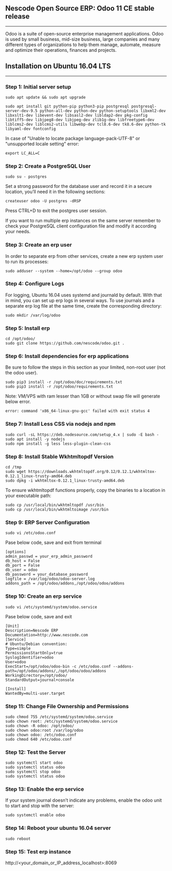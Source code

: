 
## Nescode Open Source ERP: Odoo 11 CE stable release
------
Odoo is a suite of open-source enterprise management applications. Odoo is used by small business, mid-size business, large companies and many different types of organizations to help them manage, automate, measure and optimize their operations, finances and projects.

## Installation on Ubuntu 16.04 LTS
---------
### Step 1: Initial server setup
```
sudo apt update && sudo apt upgrade

sudo apt install git python-pip python3-pip postgresql postgresql-server-dev-9.5 python-all-dev python-dev python-setuptools libxml2-dev libxslt1-dev libevent-dev libsasl2-dev libldap2-dev pkg-config libtiff5-dev libjpeg8-dev libjpeg-dev zlib1g-dev libfreetype6-dev liblcms2-dev liblcms2-utils libwebp-dev tcl8.6-dev tk8.6-dev python-tk libyaml-dev fontconfig
```

In case of "Unable to locate package language-pack-UTF-8" or "unsupported locale setting"
error:

```
export LC_ALL=C
```
### Step 2: Create a PostgreSQL User
```
sudo su - postgres
```
Set a strong password for the database user and record it in a secure location, you’ll need it in the following sections:
```
createuser odoo -U postgres -dRSP
```
Press CTRL+D to exit the postgres user session.

If you want to run multiple erp instances on the same server remember to check your PostgreSQL client configuration file and modify it according your needs.

### Step 3: Create an erp user

In order to separate erp from other services, create a new erp system user to run its processes:
```
sudo adduser --system --home=/opt/odoo --group odoo
```
### Step 4: Configure Logs

For logging, Ubuntu 16.04 uses systemd and journald by default. With that in mind, you can set up erp logs in several ways. To use journals and a separate erp log file at the same time, create the corresponding directory:
```
sudo mkdir /var/log/odoo
```
### Step 5: Install erp
```
cd /opt/odoo/
sudo git clone https://github.com/nescode/odoo.git .
```
### Step 6: Install dependencies for erp applications

Be sure to follow the steps in this section as your limited, non-root user (not the odoo user).
```
sudo pip3 install -r /opt/odoo/doc/requirements.txt
sudo pip3 install -r /opt/odoo/requirements.txt
```
Note: VM/VPS with ram lesser than 1GB or without swap file will generate below error.
```
error: command 'x86_64-linux-gnu-gcc' failed with exit status 4
```
### Step 7: Install Less CSS via nodejs and npm
```
sudo curl -sL https://deb.nodesource.com/setup_4.x | sudo -E bash -
sudo apt install -y nodejs
sudo npm install -g less less-plugin-clean-css
```
### Step 8: Install Stable Wkhtmltopdf Version
```
cd /tmp
sudo wget https://downloads.wkhtmltopdf.org/0.12/0.12.1/wkhtmltox-0.12.1_linux-trusty-amd64.deb
sudo dpkg -i wkhtmltox-0.12.1_linux-trusty-amd64.deb
```

To ensure wkhtmltopdf functions properly, copy the binaries to a location in your executable path:
```
sudo cp /usr/local/bin/wkhtmltopdf /usr/bin
sudo cp /usr/local/bin/wkhtmltoimage /usr/bin
```

### Step 9: ERP Server Configuration
```
sudo vi /etc/odoo.conf
```
Pase below code, save and exit from terminal

```
[options]
admin_passwd = your_erp_admin_password
db_host = False
db_port = False
db_user = odoo
db_password = your_database_password
logfile = /var/log/odoo/odoo-server.log
addons_path = /opt/odoo/addons,/opt/odoo/odoo/addons
```

### Step 10: Create an erp service
```
sudo vi /etc/systemd/system/odoo.service
```

Pase below code, save and exit

```
[Unit]
Description=Nescode ERP
Documentation=http://www.nescode.com
[Service]
# Ubuntu/Debian convention:
Type=simple
PermissionsStartOnly=true
SyslogIdentifier=odoo
User=odoo
ExecStart=/opt/odoo/odoo-bin -c /etc/odoo.conf --addons-path=/opt/odoo/addons/,/opt/odoo/odoo/addons
WorkingDirectory=/opt/odoo/
StandardOutput=journal+console

[Install]
WantedBy=multi-user.target
```

### Step 11: Change File Ownership and Permissions
```
sudo chmod 755 /etc/systemd/system/odoo.service
sudo chown root: /etc/systemd/system/odoo.service
sudo chown -R odoo: /opt/odoo/
sudo chown odoo:root /var/log/odoo 
sudo chown odoo: /etc/odoo.conf
sudo chmod 640 /etc/odoo.conf
```
### Step 12: Test the Server
```
sudo systemctl start odoo
sudo systemctl status odoo
sudo systemctl stop odoo
sudo systemctl status odoo
```

### Step 13: Enable the erp service

If your system journal doesn’t indicate any problems, enable the odoo unit to start and stop with the server:
```
sudo systemctl enable odoo
```
### Step 14: Reboot your ubuntu 16.04 server
```
sudo reboot
```
### Step 15: Test erp instance

http://<your_domain_or_IP_address_localhost>:8069


